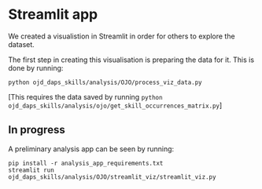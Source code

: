 # Streamlit app

We created a visualistion in Streamlit in order for others to explore the dataset.

The first step in creating this visualisation is preparing the data for it. This is done by running:

```
python ojd_daps_skills/analysis/OJO/process_viz_data.py
```

[This requires the data saved by running `python ojd_daps_skills/analysis/ojo/get_skill_occurrences_matrix.py`]

## In progress

A preliminary analysis app can be seen by running:

```
pip install -r analysis_app_requirements.txt
streamlit run ojd_daps_skills/analysis/OJO/streamlit_viz/streamlit_viz.py
```
